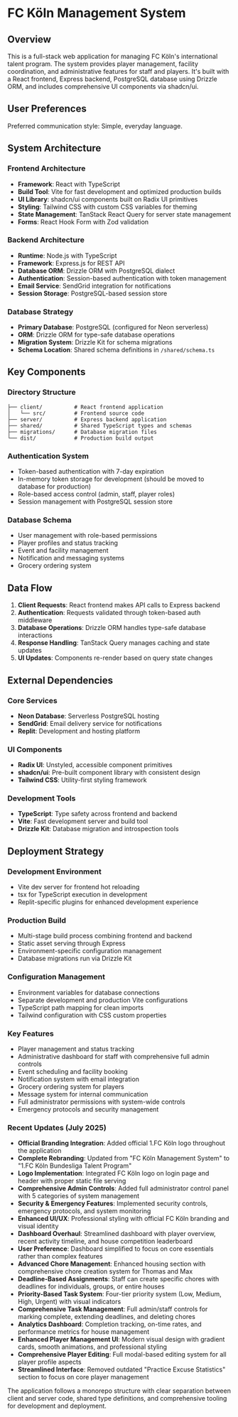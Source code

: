 # FC Köln Management System

## Overview

This is a full-stack web application for managing FC Köln's international talent program. The system provides player management, facility coordination, and administrative features for staff and players. It's built with a React frontend, Express backend, PostgreSQL database using Drizzle ORM, and includes comprehensive UI components via shadcn/ui.

## User Preferences

Preferred communication style: Simple, everyday language.

## System Architecture

### Frontend Architecture
- **Framework**: React with TypeScript
- **Build Tool**: Vite for fast development and optimized production builds
- **UI Library**: shadcn/ui components built on Radix UI primitives
- **Styling**: Tailwind CSS with custom CSS variables for theming
- **State Management**: TanStack React Query for server state management
- **Forms**: React Hook Form with Zod validation

### Backend Architecture
- **Runtime**: Node.js with TypeScript
- **Framework**: Express.js for REST API
- **Database ORM**: Drizzle ORM with PostgreSQL dialect
- **Authentication**: Session-based authentication with token management
- **Email Service**: SendGrid integration for notifications
- **Session Storage**: PostgreSQL-based session store

### Database Strategy
- **Primary Database**: PostgreSQL (configured for Neon serverless)
- **ORM**: Drizzle ORM for type-safe database operations
- **Migration System**: Drizzle Kit for schema migrations
- **Schema Location**: Shared schema definitions in `/shared/schema.ts`

## Key Components

### Directory Structure
```
├── client/          # React frontend application
│   └── src/         # Frontend source code
├── server/          # Express backend application
├── shared/          # Shared TypeScript types and schemas
├── migrations/      # Database migration files
└── dist/            # Production build output
```

### Authentication System
- Token-based authentication with 7-day expiration
- In-memory token storage for development (should be moved to database for production)
- Role-based access control (admin, staff, player roles)
- Session management with PostgreSQL session store

### Database Schema
- User management with role-based permissions
- Player profiles and status tracking
- Event and facility management
- Notification and messaging systems
- Grocery ordering system

## Data Flow

1. **Client Requests**: React frontend makes API calls to Express backend
2. **Authentication**: Requests validated through token-based auth middleware
3. **Database Operations**: Drizzle ORM handles type-safe database interactions
4. **Response Handling**: TanStack Query manages caching and state updates
5. **UI Updates**: Components re-render based on query state changes

## External Dependencies

### Core Services
- **Neon Database**: Serverless PostgreSQL hosting
- **SendGrid**: Email delivery service for notifications
- **Replit**: Development and hosting platform

### UI Components
- **Radix UI**: Unstyled, accessible component primitives
- **shadcn/ui**: Pre-built component library with consistent design
- **Tailwind CSS**: Utility-first styling framework

### Development Tools
- **TypeScript**: Type safety across frontend and backend
- **Vite**: Fast development server and build tool
- **Drizzle Kit**: Database migration and introspection tools

## Deployment Strategy

### Development Environment
- Vite dev server for frontend hot reloading
- tsx for TypeScript execution in development
- Replit-specific plugins for enhanced development experience

### Production Build
- Multi-stage build process combining frontend and backend
- Static asset serving through Express
- Environment-specific configuration management
- Database migrations run via Drizzle Kit

### Configuration Management
- Environment variables for database connections
- Separate development and production Vite configurations
- TypeScript path mapping for clean imports
- Tailwind configuration with CSS custom properties

### Key Features
- Player management and status tracking
- Administrative dashboard for staff with comprehensive full admin controls
- Event scheduling and facility booking
- Notification system with email integration
- Grocery ordering system for players
- Message system for internal communication
- Full administrator permissions with system-wide controls
- Emergency protocols and security management

### Recent Updates (July 2025)
- **Official Branding Integration**: Added official 1.FC Köln logo throughout the application
- **Complete Rebranding**: Updated from "FC Köln Management System" to "1.FC Köln Bundesliga Talent Program"
- **Logo Implementation**: Integrated FC Köln logo on login page and header with proper static file serving
- **Comprehensive Admin Controls**: Added full administrator control panel with 5 categories of system management
- **Security & Emergency Features**: Implemented security controls, emergency protocols, and system monitoring
- **Enhanced UI/UX**: Professional styling with official FC Köln branding and visual identity
- **Dashboard Overhaul**: Streamlined dashboard with player overview, recent activity timeline, and house competition leaderboard
- **User Preference**: Dashboard simplified to focus on core essentials rather than complex features
- **Advanced Chore Management**: Enhanced housing section with comprehensive chore creation system for Thomas and Max
- **Deadline-Based Assignments**: Staff can create specific chores with deadlines for individuals, groups, or entire houses
- **Priority-Based Task System**: Four-tier priority system (Low, Medium, High, Urgent) with visual indicators
- **Comprehensive Task Management**: Full admin/staff controls for marking complete, extending deadlines, and deleting chores
- **Analytics Dashboard**: Completion tracking, on-time rates, and performance metrics for house management
- **Enhanced Player Management UI**: Modern visual design with gradient cards, smooth animations, and professional styling
- **Comprehensive Player Editing**: Full modal-based editing system for all player profile aspects
- **Streamlined Interface**: Removed outdated "Practice Excuse Statistics" section to focus on core player management


The application follows a monorepo structure with clear separation between client and server code, shared type definitions, and comprehensive tooling for development and deployment.